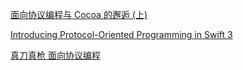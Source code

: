

[面向协议编程与 Cocoa 的邂逅 (上)](https://onevcat.com/2016/11/pop-cocoa-1/)

[Introducing Protocol-Oriented Programming in Swift 3](https://www.raywenderlich.com/148448/introducing-protocol-oriented-programming)

[真刀真枪 面向协议编程](https://news.realm.io/cn/news/appbuilders-natasha-muraschev-practical-protocol-oriented-programming/)

